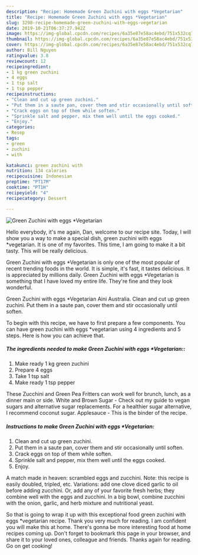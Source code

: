 ```yaml
---
description: "Recipe: Homemade Green Zuchini with eggs *Vegetarian"
title: "Recipe: Homemade Green Zuchini with eggs *Vegetarian"
slug: 3298-recipe-homemade-green-zuchini-with-eggs-vegetarian
date: 2019-10-21T06:37:27.942Z
image: https://img-global.cpcdn.com/recipes/6a35e87e58ac4ebd/751x532cq70/green-zuchini-with-eggs-vegetarian-recipe-main-photo.jpg
thumbnail: https://img-global.cpcdn.com/recipes/6a35e87e58ac4ebd/751x532cq70/green-zuchini-with-eggs-vegetarian-recipe-main-photo.jpg
cover: https://img-global.cpcdn.com/recipes/6a35e87e58ac4ebd/751x532cq70/green-zuchini-with-eggs-vegetarian-recipe-main-photo.jpg
author: Bill Nguyen
ratingvalue: 3.8
reviewcount: 12
recipeingredient:
- 1 kg green zuchini
- 4 eggs
- 1 tsp salt
- 1 tsp pepper
recipeinstructions:
- "Clean and cut up green zuchini."
- "Put them in a saute pan, cover them and stir occasionally until soften."
- "Crack eggs on top of them while soften."
- "Sprinkle salt and pepper, mix them well until the eggs cooked."
- "Enjoy."
categories:
- Resep
tags:
- green
- zuchini
- with

katakunci: green zuchini with
nutrition: 134 calories
recipecuisine: Indonesian
preptime: "PT17M"
cooktime: "PT1H"
recipeyield: "4"
recipecategory: Dessert

---
```



![Green Zuchini with eggs *Vegetarian](https://img-global.cpcdn.com/recipes/6a35e87e58ac4ebd/751x532cq70/green-zuchini-with-eggs-vegetarian-recipe-main-photo.jpg)

Hello everybody, it's me again, Dan, welcome to our recipe site. Today, I will show you a way to make a special dish, green zuchini with eggs *vegetarian. It is one of my favorites. This time, I am going to make it a bit tasty. This will be really delicious.

Green Zuchini with eggs *Vegetarian is only one of the most popular of recent trending foods in the world. It is simple, it's fast, it tastes delicious. It is appreciated by millions daily. Green Zuchini with eggs *Vegetarian is something that I have loved my entire life. They're fine and they look wonderful.

Green Zuchini with eggs *Vegetarian Aini Australia. Clean and cut up green zuchini. Put them in a saute pan, cover them and stir occasionally until soften.


To begin with this recipe, we have to first prepare a few components. You can have green zuchini with eggs *vegetarian using 4 ingredients and 5 steps. Here is how you can achieve that.

##### The ingredients needed to make Green Zuchini with eggs *Vegetarian::

1. Make ready 1 kg green zuchini
1. Prepare 4 eggs
1. Take 1 tsp salt
1. Make ready 1 tsp pepper


These Zucchini and Green Pea Fritters can work well for brunch, lunch, as a dinner main or side. White and Brown Sugar - Check out my guide to vegan sugars and alternative sugar replacements. For a healthier sugar alternative, I recommend coconut sugar. Applesauce - This is the binder of the recipe. 

##### Instructions to make Green Zuchini with eggs *Vegetarian:

1. Clean and cut up green zuchini.
1. Put them in a saute pan, cover them and stir occasionally until soften.
1. Crack eggs on top of them while soften.
1. Sprinkle salt and pepper, mix them well until the eggs cooked.
1. Enjoy.


A match made in heaven: scrambled eggs and zucchini. Note: this recipe is easily doubled, tripled, etc. Variations: add one clove diced garlic to oil before adding zucchini. Or, add any of your favorite fresh herbs; they combine well with the eggs and zucchini. In a big bowl, combine zucchini with the onion, garlic, and herb mixture and nutritional yeast. 

So that is going to wrap it up with this exceptional food green zuchini with eggs *vegetarian recipe. Thank you very much for reading. I am confident you will make this at home. There's gonna be more interesting food at home recipes coming up. Don't forget to bookmark this page in your browser, and share it to your loved ones, colleague and friends. Thanks again for reading. Go on get cooking!
